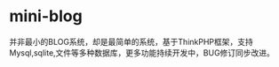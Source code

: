 mini-blog
=========

并非最小的BLOG系统，却是最简单的系统，基于ThinkPHP框架，支持Mysql,sqlite,文件等多种数据库，更多功能持续开发中，BUG修订同步改进。
